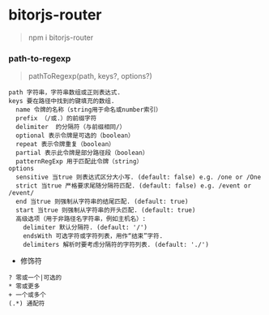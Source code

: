 # bitorjs-router

> npm i bitorjs-router


### path-to-regexp
> pathToRegexp(path, keys?, options?)
```
path 字符串，字符串数组或正则表达式.
keys 要在路径中找到的键填充的数组.
  name 令牌的名称（string用于命名或number索引）
  prefix （/或.）的前缀字符
  delimiter  的分隔符（与前缀相同/）
  optional 表示令牌是可选的（boolean）
  repeat 表示令牌重复（boolean）
  partial 表示此令牌是部分路径段（boolean）
  patternRegExp 用于匹配此令牌（string）
options
  sensitive 当true 则表达式区分大小写. (default: false) e.g. /one or /One
  strict 当true 严格要求尾随分隔符匹配. (default: false) e.g. /event or /event/
  end 当true 则强制从字符串的结尾匹配. (default: true) 
  start 当true 则强制从字符串的开头匹配. (default: true)
  高级选项（用于非路径名字符串，例如主机名）:
    delimiter 默认分隔符. (default: '/')
    endsWith 可选字符或字符列表，用作“结束”字符.
    delimiters 解析时要考虑分隔符的字符列表. (default: './')
```
- 修饰符
```
? 零或一个|可选的
* 零或更多
+ 一个或多个
(.*) 通配符
```


